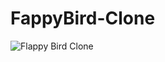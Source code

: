 # FappyBird-Clone
![Flappy Bird Clone](https://github.com/sPappalard/FappyBird-Clone/assets/149112901/3cfb7e82-06c1-495d-b008-50de0343f0df)
